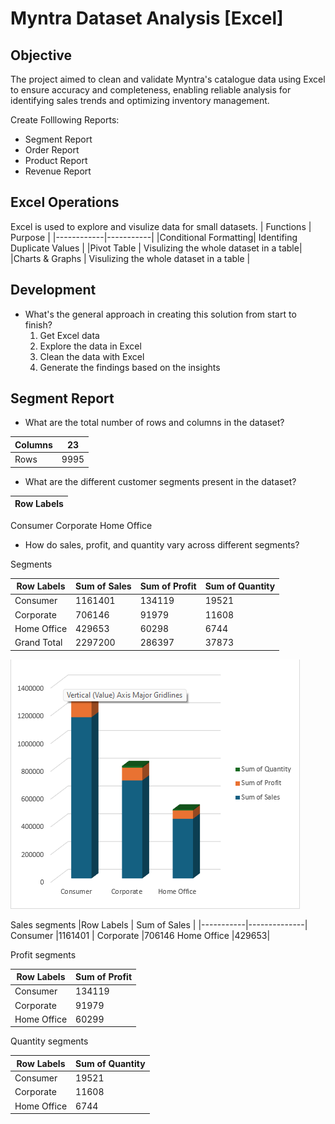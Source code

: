
# Myntra Dataset Analysis [Excel]

## Objective

The project aimed to clean and validate Myntra's catalogue data using Excel to ensure accuracy and completeness, enabling reliable analysis for identifying sales trends and optimizing inventory management.

Create Folllowing Reports:

- Segment Report
- Order Report
- Product Report
- Revenue Report

## Excel Operations
Excel is used to explore and visulize data for small datasets.
| Functions  |  Purpose  |
|------------|-----------|
|Conditional Formatting| Identifing Duplicate Values |
|Pivot Table | Visulizing the whole dataset in a table|
|Charts & Graphs | Visulizing the whole dataset in a table |

## Development
- What's the general approach in creating this solution from start to finish?
	1. Get Excel data
	2. Explore the data in Excel
	3. Clean the data with Excel
	4. Generate the findings based on the insights
	
## Segment Report

- What are the total number of rows and columns in the dataset?

|Columns| 23 |
|-------|----|
|Rows	|9995 |

- What are the different customer segments present in the dataset?

|Row Labels |
|-----------|
Consumer
Corporate
Home Office

- How do sales, profit, and quantity vary across different segments?


Segments

|Row Labels	 | Sum of Sales	| Sum of Profit	| Sum of Quantity |
|----------|----------|-----------|-----------|
Consumer| 	1161401 |	134119 |	19521|
Corporate	|706146	|91979	|11608|
Home Office	|429653|	60298|	6744|
Grand Total|	2297200|	286397|	37873|

![Segment](Photos/Segment_Graph.png)
			
Sales segments
|Row Labels	| Sum of Sales |
|-----------|--------------|
Consumer	|1161401 |
Corporate	|706146	
Home Office	|429653|

Profit segments

|Row Labels|	Sum of Profit|
|----------|----------------|
|Consumer|	134119|
|Corporate|	91979|
|Home Office|	60299|

Quantity segments

|Row Labels	| Sum of Quantity|
|---------|------------------|
|Consumer	|19521
|Corporate	| 11608
|Home Office |	6744








